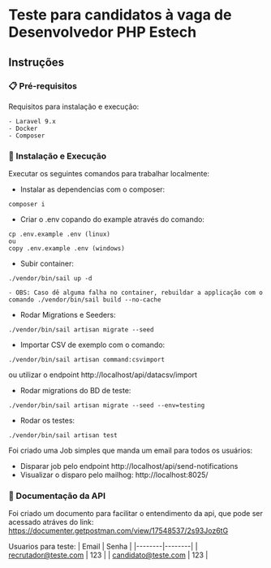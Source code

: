 
#  Teste para candidatos à vaga de Desenvolvedor PHP Estech

##  Instruções

### 📋 Pré-requisitos

Requisitos para instalação e execução:

```
- Laravel 9.x
- Docker
- Composer
```

### 🔧 Instalação e Execução

Executar os seguintes comandos para trabalhar localmente:

- Instalar as dependencias com o composer:
```
composer i
```
- Criar o .env copando do example através do comando: 
```
cp .env.example .env (linux)
ou
copy .env.example .env (windows)
```
- Subir container:
```
./vendor/bin/sail up -d
```
    - OBS: Caso dê alguma falha no container, rebuildar a applicação com o comando ./vendor/bin/sail build --no-cache
- Rodar Migrations e Seeders: 
```
./vendor/bin/sail artisan migrate --seed
```
- Importar CSV de exemplo com o comando: 
```
./vendor/bin/sail artisan command:csvimport 
```
ou utilizar o endpoint http://localhost/api/datacsv/import
- Rodar migrations do BD de teste: 
```
./vendor/bin/sail artisan migrate --seed --env=testing
```
- Rodar os testes: 
```
./vendor/bin/sail artisan test
```

Foi criado uma Job simples que manda um email para todos os usuários:
- Disparar job pelo endpoint http://localhost/api/send-notifications
- Visualizar o disparo pelo mailhog: http://localhost:8025/

### 🔧 Documentação da API

Foi criado um documento para facilitar o entendimento da api, que pode ser acessado atráves do link: 
https://documenter.getpostman.com/view/17548537/2s93Joz6tG

Usuarios para teste:
| Email | Senha |
|--------|--------|
| recrutador@teste.com | 123 |
| candidato@teste.com | 123 |
